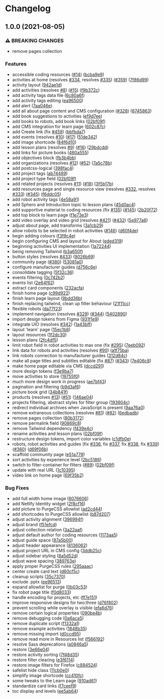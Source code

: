 # Changelog

## 1.0.0 (2021-08-05)


### ⚠ BREAKING CHANGES

* remove pages collection

### Features

* accessible coding resources ([#14](https://www.github.com/codelearncreate/weavly.org/issues/14)) ([bcba9e9](https://www.github.com/codelearncreate/weavly.org/commit/bcba9e9dab5b59ad5e8181dfb2461ca5290db14e))
* activities at home (resolves [#334](https://www.github.com/codelearncreate/weavly.org/issues/334), resolves [#335](https://www.github.com/codelearncreate/weavly.org/issues/335)) ([#359](https://www.github.com/codelearncreate/weavly.org/issues/359)) ([7f86d99](https://www.github.com/codelearncreate/weavly.org/commit/7f86d9941efb571195d46bb188b319a33b6e1fb0))
* activity layout ([942ae1d](https://www.github.com/codelearncreate/weavly.org/commit/942ae1d41918b7641874807ea34c3a56a30ec5ae))
* add activities (resolves [#8](https://www.github.com/codelearncreate/weavly.org/issues/8)) ([#15](https://www.github.com/codelearncreate/weavly.org/issues/15)) ([f9b372c](https://www.github.com/codelearncreate/weavly.org/commit/f9b372c21c47b3276da198bcf2f8c01bec04c9e3))
* add activity tags data file ([6c80a6f](https://www.github.com/codelearncreate/weavly.org/commit/6c80a6fd4bb51e71cdb44fda0cec2b00855308e8))
* add activity tags editing ([ea96500](https://www.github.com/codelearncreate/weavly.org/commit/ea9650004845b6230a5db9985b3649f4cbe7f17f))
* add alert ([7aa046e](https://www.github.com/codelearncreate/weavly.org/commit/7aa046efd4cf031e2af64d04674ed9f4a1fcf708))
* add all about page content and CMS configuration ([#328](https://www.github.com/codelearncreate/weavly.org/issues/328)) ([6745863](https://www.github.com/codelearncreate/weavly.org/commit/6745863f36e2532311fdf81c16580307d8931530))
* add book suggestions to activities ([ef9d7ee](https://www.github.com/codelearncreate/weavly.org/commit/ef9d7eee617aa18626018e286a21624d0dd57a82))
* add books to robots, add book links ([02bf09f](https://www.github.com/codelearncreate/weavly.org/commit/02bf09fac4c8c2319e3059a8080bd0eb57b89cb6))
* add CMS integration for learn page ([602c87c](https://www.github.com/codelearncreate/weavly.org/commit/602c87cd8b0826f08c11f8dea608172cf0b14b52))
* add Create link (fix [#459](https://www.github.com/codelearncreate/weavly.org/issues/459)) ([bbfbda7](https://www.github.com/codelearncreate/weavly.org/commit/bbfbda78f27396155f0f3d1d7ae4ced495648246))
* add events (resolves [#10](https://www.github.com/codelearncreate/weavly.org/issues/10)) ([#17](https://www.github.com/codelearncreate/weavly.org/issues/17)) ([51de342](https://www.github.com/codelearncreate/weavly.org/commit/51de342758c82ba1321be977afa813b40a7c812e))
* add image shortcode ([84f6d10](https://www.github.com/codelearncreate/weavly.org/commit/84f6d10a3bcc18f46ad12537a6f54f13a95ee277))
* add lesson plans (resolves [#9](https://www.github.com/codelearncreate/weavly.org/issues/9)) ([#16](https://www.github.com/codelearncreate/weavly.org/issues/16)) ([29bdcdd](https://www.github.com/codelearncreate/weavly.org/commit/29bdcddc12ca136a03b7778afbfe2fb2021f4c29))
* add links for picture books ([460a555](https://www.github.com/codelearncreate/weavly.org/commit/460a555fe38956a438b965c0c3e223e24b1c2db2))
* add objectives block ([fb3b4bb](https://www.github.com/codelearncreate/weavly.org/commit/fb3b4bb35ad27cac3e749e9c509f8b32d4d65a37))
* add organizations (resolves [#12](https://www.github.com/codelearncreate/weavly.org/issues/12)) ([#52](https://www.github.com/codelearncreate/weavly.org/issues/52)) ([7a5c78b](https://www.github.com/codelearncreate/weavly.org/commit/7a5c78b33497319ebaaef04b52032ac1e4f3588e))
* add postcss-logical ([398fac4](https://www.github.com/codelearncreate/weavly.org/commit/398fac4771d5e4dc2b80583a8d9d03d1da25ccad))
* add project tags ([ab74489](https://www.github.com/codelearncreate/weavly.org/commit/ab74489fff1dfc45cdb36d6c730a1d94768f35ff))
* add project type field ([02bf09f](https://www.github.com/codelearncreate/weavly.org/commit/02bf09fac4c8c2319e3059a8080bd0eb57b89cb6))
* add related projects (resolves [#11](https://www.github.com/codelearncreate/weavly.org/issues/11)) ([#18](https://www.github.com/codelearncreate/weavly.org/issues/18)) ([3f5b17b](https://www.github.com/codelearncreate/weavly.org/commit/3f5b17b7b301bf0665cd7b31f4fb8aa4431836cd))
* add resources page and single resource view (resolves [#332](https://www.github.com/codelearncreate/weavly.org/issues/332), resolves [#333](https://www.github.com/codelearncreate/weavly.org/issues/333)) ([#345](https://www.github.com/codelearncreate/weavly.org/issues/345)) ([f6ddc05](https://www.github.com/codelearncreate/weavly.org/commit/f6ddc0579bf42ffad3ca432ccfda15fcee0bf846))
* add robot activity tags ([4e58a91](https://www.github.com/codelearncreate/weavly.org/commit/4e58a91f6ce42408033205d4af7a8237958bad39))
* add Sphero and Introduction topic to lesson plans ([45d0ac4](https://www.github.com/codelearncreate/weavly.org/commit/45d0ac4236809196297b1a46805dcc1655b61e27))
* add supportive material to coding resources (fix [#135](https://www.github.com/codelearncreate/weavly.org/issues/135)) ([#145](https://www.github.com/codelearncreate/weavly.org/issues/145)) ([2b20f72](https://www.github.com/codelearncreate/weavly.org/commit/2b20f72cda3b4ac7336ec841307163abdea448f1))
* add top block to learn page ([f1e73e3](https://www.github.com/codelearncreate/weavly.org/commit/f1e73e3f61c6e7343ba34a83d9bcfbe4b06af9a0))
* add video overlay and video grid (resolves [#421](https://www.github.com/codelearncreate/weavly.org/issues/421)) ([#432](https://www.github.com/codelearncreate/weavly.org/issues/432)) ([5e977a8](https://www.github.com/codelearncreate/weavly.org/commit/5e977a83a27961d70afa4d054e9e8166df3bfd6f))
* adjust about page, add transforms ([3a1cb29](https://www.github.com/codelearncreate/weavly.org/commit/3a1cb2913a3b942a2170f9daede57380f28fa610))
* allow robots to be selected in robot activities ([#146](https://www.github.com/codelearncreate/weavly.org/issues/146)) ([d60f4de](https://www.github.com/codelearncreate/weavly.org/commit/d60f4de161bcd44d843640748086534b1db55c75))
* begin adding colours ([f3f9c4e](https://www.github.com/codelearncreate/weavly.org/commit/f3f9c4e1e8530ec75e19f9641f4df050268ab273))
* begin configuring CMS and layout for About ([eded319](https://www.github.com/codelearncreate/weavly.org/commit/eded3196f88280040c66c38568757f4628efbe77))
* beginning activities UI implementation ([1a72244](https://www.github.com/codelearncreate/weavly.org/commit/1a7224402fc0aa260fbb9ebb91f7dfa3d53a4c1c))
* being removing Tailwind ([b3a650f](https://www.github.com/codelearncreate/weavly.org/commit/b3a650f4d64bebfd97b25f67b3b61d184f32e981))
* button styles (resolves [#433](https://www.github.com/codelearncreate/weavly.org/issues/433)) ([9026b69](https://www.github.com/codelearncreate/weavly.org/commit/9026b697b303b0242af57d0a88acd4cef356cb1a))
* community page ([#380](https://www.github.com/codelearncreate/weavly.org/issues/380)) ([53081a0](https://www.github.com/codelearncreate/weavly.org/commit/53081a043a85f1dd3d0efe7743d94feae87c3ffa))
* configure manufacturer guides ([d756c6e](https://www.github.com/codelearncreate/weavly.org/commit/d756c6ed4065d03d74226583ca95cf589cf100b8))
* consolidate tagging ([5f32c36](https://www.github.com/codelearncreate/weavly.org/commit/5f32c36d2df825c3fdb46b109be5c494f5fcdae8))
* events filtering ([0c742b2](https://www.github.com/codelearncreate/weavly.org/commit/0c742b26d005a15f72922406ae14c011bfd46bda))
* events list ([2e64f62](https://www.github.com/codelearncreate/weavly.org/commit/2e64f620efbd82f92343be76523404b892f8f739))
* extract card components ([232acfa](https://www.github.com/codelearncreate/weavly.org/commit/232acfa6e1e3563f5fbf21ca55bc26e5726b089c))
* finish home page ([c99d922](https://www.github.com/codelearncreate/weavly.org/commit/c99d922a7f5a12be3362547f43eb576941af223e))
* finish learn page layout ([9bdd36b](https://www.github.com/codelearncreate/weavly.org/commit/9bdd36b0cdce9bd8f38a225ba62d3e5d35bb6f9f))
* finish replacing tailwind, clean up filter behaviour ([21f11cc](https://www.github.com/codelearncreate/weavly.org/commit/21f11cc5eb85bbb2b845838b0281f6368fe2c09d))
* flexible robots ([da77f23](https://www.github.com/codelearncreate/weavly.org/commit/da77f230cf264b7fe38fd00b2f9cf33a6ffdf606))
* implement navigation (resolves [#329](https://www.github.com/codelearncreate/weavly.org/issues/329)) ([#344](https://www.github.com/codelearncreate/weavly.org/issues/344)) ([5402890](https://www.github.com/codelearncreate/weavly.org/commit/5402890a2508a91fe4ad3dcc90904858d2cfd2b7))
* import design tokens from Figma ([931f1e9](https://www.github.com/codelearncreate/weavly.org/commit/931f1e93a6b7cc2f71664f525808c63ee134450c))
* integrate UIO (resolves [#342](https://www.github.com/codelearncreate/weavly.org/issues/342)) ([1a43bff](https://www.github.com/codelearncreate/weavly.org/commit/1a43bff58e91719f6a74f545fa8db049b4831857))
* layout 'learn' page ([15ec1b8](https://www.github.com/codelearncreate/weavly.org/commit/15ec1b87d6b569715ff94ba7f8fc0fefe6939806))
* layout resources ([1f2dc30](https://www.github.com/codelearncreate/weavly.org/commit/1f2dc30a5cdb7d95f584eb32d0cf5b02253a02be))
* lesson plans ([2fc4df5](https://www.github.com/codelearncreate/weavly.org/commit/2fc4df592b393a31ff711c70cb147f5d20a71bd0))
* limit robot field in robot activities to max one (fix [#295](https://www.github.com/codelearncreate/weavly.org/issues/295)) ([7eeb092](https://www.github.com/codelearncreate/weavly.org/commit/7eeb09284afd29418b964a8eb8e719ada6dd73b5))
* link data for robots and activities (resolves [#90](https://www.github.com/codelearncreate/weavly.org/issues/90)) ([a1f75ba](https://www.github.com/codelearncreate/weavly.org/commit/a1f75ba9513d3e0e2363a86673562e8bf5d2861b))
* link robots connection to manufacturer guides ([312d84c](https://www.github.com/codelearncreate/weavly.org/commit/312d84cf5868fe0f89c5e1ba904dc211eb7c331a))
* make all page titles and subtitles editable (fix [#87](https://www.github.com/codelearncreate/weavly.org/issues/87)) ([#343](https://www.github.com/codelearncreate/weavly.org/issues/343)) ([7e406c8](https://www.github.com/codelearncreate/weavly.org/commit/7e406c86d3f74685efbf79265a692b41c7802ec3))
* make home page editable via CMS ([dccd291](https://www.github.com/codelearncreate/weavly.org/commit/dccd29177e8f663129bed549df3750251dd9d546))
* more design tokens ([f3e9ba7](https://www.github.com/codelearncreate/weavly.org/commit/f3e9ba7fef0c7829e3a9e957c2cc9a7516cf8a14))
* move activities to store ([19755f0](https://www.github.com/codelearncreate/weavly.org/commit/19755f06cab4fadeb12c22bfd74cd402ab8fc868))
* much more design work in progress ([ae7bf43](https://www.github.com/codelearncreate/weavly.org/commit/ae7bf4319dcd385e8d89e8acb4c6b259e7a70017))
* pagination and filtering ([b9d3af6](https://www.github.com/codelearncreate/weavly.org/commit/b9d3af67a7a79d9f429a83e832d631fc1fc4cf5a))
* picture book grid ([34b841f](https://www.github.com/codelearncreate/weavly.org/commit/34b841f43b7656d200ec426dd5678d66b6289b5e))
* products (resolves [#13](https://www.github.com/codelearncreate/weavly.org/issues/13)) ([#51](https://www.github.com/codelearncreate/weavly.org/issues/51)) ([146ae04](https://www.github.com/codelearncreate/weavly.org/commit/146ae049df8802cdf8a1cff1cdb52e554b6a4615))
* projects filtering, abstract styles for filter group ([193604c](https://www.github.com/codelearncreate/weavly.org/commit/193604cb50a54dfe3ad0580ef19dc980b7dedf82))
* redirect individual archives when JavaScript is present ([9aa76a0](https://www.github.com/codelearncreate/weavly.org/commit/9aa76a0322d7cdf7c9cf5ff8241b29cbf0409341))
* remove extraneous collections (resolves [#81](https://www.github.com/codelearncreate/weavly.org/issues/81)) ([#82](https://www.github.com/codelearncreate/weavly.org/issues/82)) ([6edbadb](https://www.github.com/codelearncreate/weavly.org/commit/6edbadbf9fc63ade4b2dcd93848b3c9099e05833))
* remove pages collection ([80b3172](https://www.github.com/codelearncreate/weavly.org/commit/80b31728d9fd15bda7ce6fcd5eef897de775531a))
* remove permalink field ([90869c8](https://www.github.com/codelearncreate/weavly.org/commit/90869c8ba7782b4336b2804eb0ba896f237ca190))
* remove Tailwind dependency ([f439e4c](https://www.github.com/codelearncreate/weavly.org/commit/f439e4cedc542b672385084a0ed256dc1a2796fe))
* rename activities and lesson plans ([02bf09f](https://www.github.com/codelearncreate/weavly.org/commit/02bf09fac4c8c2319e3059a8080bd0eb57b89cb6))
* restructure design tokens, import color variables ([c1dfb0e](https://www.github.com/codelearncreate/weavly.org/commit/c1dfb0e160bcae62af8b78ffa93ca439e81e4458))
* robots, robot activities and guides (fix [#336](https://www.github.com/codelearncreate/weavly.org/issues/336), fix [#337](https://www.github.com/codelearncreate/weavly.org/issues/337), fix [#338](https://www.github.com/codelearncreate/weavly.org/issues/338), fix [#339](https://www.github.com/codelearncreate/weavly.org/issues/339)) ([#360](https://www.github.com/codelearncreate/weavly.org/issues/360)) ([d69f06b](https://www.github.com/codelearncreate/weavly.org/commit/d69f06b0bced7a0759023fb289d1a671237797b7))
* scaffold community page ([e51a779](https://www.github.com/codelearncreate/weavly.org/commit/e51a77976d4f2ef13449955c4d78915e79ca4ddf))
* sort activities by experience level ([2bc5186](https://www.github.com/codelearncreate/weavly.org/commit/2bc5186996f94cca9b5503b012542d58a2d756a3))
* switch to filter-container for filters ([#89](https://www.github.com/codelearncreate/weavly.org/issues/89)) ([02bf09f](https://www.github.com/codelearncreate/weavly.org/commit/02bf09fac4c8c2319e3059a8080bd0eb57b89cb6))
* update with real URL ([1c10395](https://www.github.com/codelearncreate/weavly.org/commit/1c10395646c0abfe133209d8270ab2aa7d1f92d3))
* video link on home page ([69f35b2](https://www.github.com/codelearncreate/weavly.org/commit/69f35b207341d555faa562f44cd3f3e354589db9))


### Bug Fixes

* add full width home image ([6076606](https://www.github.com/codelearncreate/weavly.org/commit/6076606756177b4adffe5244e24fbb22dc61de94))
* add Netlify Identity widget ([2f8cf16](https://www.github.com/codelearncreate/weavly.org/commit/2f8cf163874f183fa488f5e5b513076a307e6118))
* add picture to PurgeCSS allowlist ([ad2cd44](https://www.github.com/codelearncreate/weavly.org/commit/ad2cd441c3d2533e410172b6e991d9122612002b))
* add shortcodes to PurgeCSS allowlist ([b87d207](https://www.github.com/codelearncreate/weavly.org/commit/b87d207627a803a9ab070bc106a627f642b18b40))
* adjust activity alignment ([396994f](https://www.github.com/codelearncreate/weavly.org/commit/396994f3efe1063ca8cb9ea373999160bb601312))
* adjust brand ([f51efcd](https://www.github.com/codelearncreate/weavly.org/commit/f51efcd0f6d7dee79946b31e831a7b766d52c189))
* adjust collection relation ([3a22aaf](https://www.github.com/codelearncreate/weavly.org/commit/3a22aaf5057c9ef6368bfc27523bfecac66a7038))
* adjust default author for coding resources ([1173aa5](https://www.github.com/codelearncreate/weavly.org/commit/1173aa5b4564b383f2f7fc70d05fbb11dcfb5405))
* adjust guide space ([87a5b00](https://www.github.com/codelearncreate/weavly.org/commit/87a5b00dc79e631f2180393bb14d0d60f1ea0d75))
* adjust header appearance ([8136062](https://www.github.com/codelearncreate/weavly.org/commit/813606284ac60b06c20831b0891d5e8acc6e3d19))
* adjust project URL in CMS config ([3ddb25c](https://www.github.com/codelearncreate/weavly.org/commit/3ddb25c53edf081eee29e0c5695a1f34805f09fd))
* adjust sidebar styling ([8a5d52d](https://www.github.com/codelearncreate/weavly.org/commit/8a5d52d293d9b109d075efd2766696fb6a006ede))
* adjust wave spacing ([389763e](https://www.github.com/codelearncreate/weavly.org/commit/389763e5ff531ed392ccda67eca45294f0caba83))
* apply proper PurgeCSS rules ([295aaac](https://www.github.com/codelearncreate/weavly.org/commit/295aaac477afbefe2eb14a12df570ba9dc1baa2c))
* center create card text ([d60cf5c](https://www.github.com/codelearncreate/weavly.org/commit/d60cf5c6da8b71cfcfef9b2160331af52cd29f51))
* cleanup scripts ([35c7370](https://www.github.com/codelearncreate/weavly.org/commit/35c737086d8fc5478c565c04c78533217a1c54f4))
* exclude .pptx ([ee96513](https://www.github.com/codelearncreate/weavly.org/commit/ee965132e6637724189fe8c53442c5efed93d333))
* expand allowlist for purge ([0b03c53](https://www.github.com/codelearncreate/weavly.org/commit/0b03c53c44c30745d10c8d8bd427a419ab2710d6))
* fix robot page title ([f0d8033](https://www.github.com/codelearncreate/weavly.org/commit/f0d803336a5bb30aa22355633d1fb97bfa73efce))
* handle encoding for projects, etc ([ff7e151](https://www.github.com/codelearncreate/weavly.org/commit/ff7e151cd79d7454406eaa2bc9aaed539b37ad5c))
* improve responsive designs for two:three ([d76f802](https://www.github.com/codelearncreate/weavly.org/commit/d76f802f799cd69464e81d41c9864e23e944ae47))
* prevent scrolling while overlay is visible ([efa6d76](https://www.github.com/codelearncreate/weavly.org/commit/efa6d7626f404951e1cea950731623b5dfbafbce))
* remove certain logical properties ([090be4b](https://www.github.com/codelearncreate/weavly.org/commit/090be4b3b40a4fbd686f3425e440499a954fc72c))
* remove debugging code ([0a6aca5](https://www.github.com/codelearncreate/weavly.org/commit/0a6aca584705ec199d83ddb1dfd6581d55ed3a00))
* remove duplicate script ([f1332a1](https://www.github.com/codelearncreate/weavly.org/commit/f1332a137312390a23b84781678d0041660eee43))
* remove example activities ([1848b35](https://www.github.com/codelearncreate/weavly.org/commit/1848b3550b07ff4e35811c213939cfbf4a55fb93))
* remove missing import ([d0ccd95](https://www.github.com/codelearncreate/weavly.org/commit/d0ccd95eae6de0119840efb03a86349eab53798d))
* remove read more in Resources list ([f566192](https://www.github.com/codelearncreate/weavly.org/commit/f566192e3b22ce1716d8624d8c43638f9b9a7436))
* resolve Sass deprecations ([a0846a5](https://www.github.com/codelearncreate/weavly.org/commit/a0846a50ae000a5574c505e5280f15db6822b369))
* restore ([3e66e04](https://www.github.com/codelearncreate/weavly.org/commit/3e66e04dde2d8a043443da4e8ea1e4c9a6995b38))
* restore activity sorting ([7f48d35](https://www.github.com/codelearncreate/weavly.org/commit/7f48d351c94457ed95a599811c10ab8a036012e9))
* restore filter clearing ([e3f6114](https://www.github.com/codelearncreate/weavly.org/commit/e3f611401e408e2b00b1712f96a90c08a9761966))
* restore image filters for Firefox ([c884524](https://www.github.com/codelearncreate/weavly.org/commit/c8845243051df36f3b0683ffade2c930b6f3b9b8))
* safelist hide class ([11cb0e0](https://www.github.com/codelearncreate/weavly.org/commit/11cb0e0400234696bb258c90a40e6251bb29fa98))
* simplify image shortcode ([cc410fc](https://www.github.com/codelearncreate/weavly.org/commit/cc410fc4633cf8ee65f22eecdbf05a57bfe151de))
* some tweaks to the Learn page ([910ad61](https://www.github.com/codelearncreate/weavly.org/commit/910ad6132000e3bec697833a88be3e65ef46323b))
* standardize card links ([f7ceef9](https://www.github.com/codelearncreate/weavly.org/commit/f7ceef90956b16634eb586a7bd764d778246f32c))
* toc display and levels ([ee5ab64](https://www.github.com/codelearncreate/weavly.org/commit/ee5ab643a0dc73f57b396d5c732b583480a44639))
